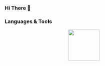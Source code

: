### Hi There 👋

### Languages & Tools
<p align="center">
  <a href="https://skillicons.dev">
    <img src="https://skillicons.dev/icons?i=c,java,rust,solidity,markdown,go,remix,js,ts,py,react,redux,nextjs,nuxtjs,vue,nodejs,ruby,mongodb,mysql,postgres,docker,ubuntu,aws" width="100"/>
  </a>
</p>

